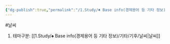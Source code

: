 ```yaml
---
{"dg-publish":true,"permalink":"/1.Study/♠ Base info(경제용어 등 기타 정보)/기타/기후/건조한 기후/","created":"2024-11-20T21:02:30.061+09:00","updated":"2025-06-03T20:07:22.448+09:00"}
---
```



#날씨

1. 테마구분: [[1.Study/♠ Base info(경제용어 등 기타 정보)/기타/기후/날씨\|날씨]]


